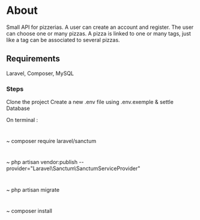 
# About
Small API for pizzerias.
A user can create an account and register. The user can choose one or many pizzas. A pizza is linked to one or many tags, just like a tag can be associated to several pizzas.

## Requirements
Laravel, 
Composer,
MySQL

### Steps
Clone the project
Create a new .env file using .env.exemple & settle Database

On terminal :
#
~ composer require laravel/sanctum
#
~ php artisan vendor:publish --provider="Laravel\Sanctum\SanctumServiceProvider"
#
~ php artisan migrate
#
~ composer install
